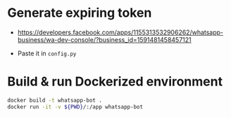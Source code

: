 # Generate expiring token

- https://developers.facebook.com/apps/1155313532906262/whatsapp-business/wa-dev-console/?business_id=1591481458457121

- Paste it in `config.py`

# Build & run Dockerized environment

```bash
docker build -t whatsapp-bot .
docker run -it -v ${PWD}/:/app whatsapp-bot 
```
